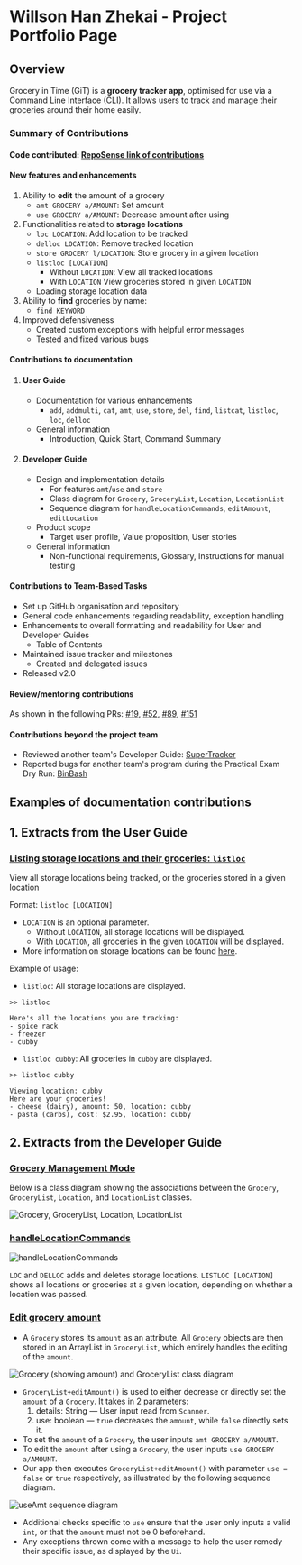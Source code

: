 # Willson Han Zhekai - Project Portfolio Page

## Overview
Grocery in Time (GiT) is a **grocery tracker app**, optimised for use via a Command Line Interface (CLI).
It allows users to track and manage their groceries around their home easily.



### Summary of Contributions

#### Code contributed: [RepoSense link of contributions](https://nus-cs2113-ay2324s2.github.io/tp-dashboard/?search=wallywallywally&breakdown=true&sort=groupTitle%20dsc&sortWithin=title&since=2024-02-23&timeframe=commit&mergegroup=&groupSelect=groupByRepos&checkedFileTypes=docs~functional-code~test-code~other)

#### New features and enhancements
1. Ability to **edit** the amount of a grocery
   - `amt GROCERY a/AMOUNT`: Set amount
   - `use GROCERY a/AMOUNT`: Decrease amount after using
2. Functionalities related to **storage locations**
   - `loc LOCATION`: Add location to be tracked
   - `delloc LOCATION`: Remove tracked location
   - `store GROCERY l/LOCATION`: Store grocery in a given location
   - `listloc [LOCATION]`
     - Without `LOCATION`: View all tracked locations
     - With `LOCATION` View groceries stored in given `LOCATION`
   - Loading storage location data
3. Ability to **find** groceries by name: 
   - `find KEYWORD`
4. Improved defensiveness
   - Created custom exceptions with helpful error messages
   - Tested and fixed various bugs

    
#### Contributions to documentation
1. #### User Guide
   - Documentation for various enhancements
     - `add`, `addmulti`, `cat`, `amt`, `use`, `store`, `del`, `find`, `listcat`, `listloc`, `loc`, `delloc`
   - General information
     - Introduction, Quick Start, Command Summary

2. #### Developer Guide
   - Design and implementation details
     - For features `amt`/`use` and `store`
     - Class diagram for `Grocery`, `GroceryList`, `Location`, `LocationList`
     - Sequence diagram for `handleLocationCommands`, `editAmount`, `editLocation`
   - Product scope
     - Target user profile, Value proposition, User stories
   - General information
     - Non-functional requirements, Glossary, Instructions for manual testing


#### Contributions to Team-Based Tasks
- Set up GitHub organisation and repository
- General code enhancements regarding readability, exception handling
- Enhancements to overall formatting and readability for User and Developer Guides
  - Table of Contents
- Maintained issue tracker and milestones
  - Created and delegated issues
- Released v2.0


#### Review/mentoring contributions
As shown in the following PRs: 
[#19](https://github.com/AY2324S2-CS2113-T12-2/tp/pull/19), 
[#52](https://github.com/AY2324S2-CS2113-T12-2/tp/pull/52),
[#89](https://github.com/AY2324S2-CS2113-T12-2/tp/pull/89),
[#151](https://github.com/AY2324S2-CS2113-T12-2/tp/pull/151)


#### Contributions beyond the project team
* Reviewed another team's Developer Guide: [SuperTracker](https://github.com/nus-cs2113-AY2324S2/tp/pull/41)
* Reported bugs for another team's program during the Practical Exam Dry Run: [BinBash](https://github.com/AY2324S2-CS2113T-T09-2/tp)


<div style="page-break-after: always;"></div>

## Examples of documentation contributions

## 1. Extracts from the User Guide

### [Listing storage locations and their groceries: `listloc`](../UserGuide.md#listing-storage-locations-and-their-groceries-listloc)
View all storage locations being tracked, or the groceries stored in a given location

Format: `listloc [LOCATION]`

* `LOCATION` is an optional parameter.
    * Without `LOCATION`, all storage locations will be displayed.
    * With `LOCATION`, all groceries in the given `LOCATION` will be displayed.
* More information on storage locations can be found [here](../UserGuide.md#manage-storage-locations).

Example of usage:

* `listloc`: All storage locations are displayed.

```
>> listloc

Here's all the locations you are tracking:
- spice rack
- freezer
- cubby
```

* `listloc cubby`: All groceries in `cubby` are displayed.

```
>> listloc cubby

Viewing location: cubby
Here are your groceries!
- cheese (dairy), amount: 50, location: cubby
- pasta (carbs), cost: $2.95, location: cubby
```

<div style="page-break-after: always;"></div>

## 2. Extracts from the Developer Guide

### [Grocery Management Mode](../DeveloperGuide.md#4-grocery-management-mode)

Below is a class diagram showing the associations between the `Grocery`, `GroceryList`, `Location`, and `LocationList` classes.

![Grocery, GroceryList, Location, LocationList](../diagrams/Grocery.png)


### [handleLocationCommands](../DeveloperGuide.md#43-handlelocationcommands)
![handleLocationCommands](../diagrams/handleLocationCommands.png)

`LOC` and `DELLOC` adds and deletes storage locations.
`LISTLOC [LOCATION]` shows all locations or groceries at a given location, depending on whether a location was passed.


### [Edit grocery amount](../DeveloperGuide.md#6-edit-grocery-amount)
* A `Grocery` stores its `amount` as an attribute. All `Grocery` objects are then stored in an ArrayList in `GroceryList`, which entirely handles the editing of the `amount`.

![Grocery (showing amount) and GroceryList class diagram](../diagrams/GroceryAmt.png)

* `GroceryList+editAmount()` is used to either decrease or directly set the `amount` of a `Grocery`. It takes in 2 parameters:
  1. details: String — User input read from `Scanner`.
  2. use: boolean — `true` decreases the `amount`, while `false` directly sets it.
*  To set the `amount` of a `Grocery`, the user inputs `amt GROCERY a/AMOUNT`.
* To edit the `amount` after using a `Grocery`, the user inputs `use GROCERY a/AMOUNT`.
* Our app then executes `GroceryList+editAmount()` with parameter `use = false` or `true` respectively, as illustrated by the following sequence diagram.

![useAmt sequence diagram](../diagrams/useAmt.png)

* Additional checks specific to `use` ensure that the user only inputs a valid `int`, or that the `amount` must not be 0 beforehand.
* Any exceptions thrown come with a message to help the user remedy their specific issue, as displayed by the `Ui`.